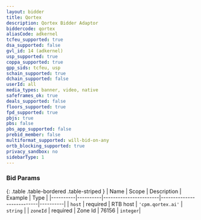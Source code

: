 ```yaml
---
layout: bidder
title: Qortex
description: Qortex Bidder Adaptor
biddercode: qortex
aliasCode: adkernel
tcfeu_supported: true
dsa_supported: false
gvl_id: 14 (adkernel)
usp_supported: true
coppa_supported: true
gpp_sids: tcfeu, usp
schain_supported: true
dchain_supported: false
userId: all
media_types: banner, video, native
safeframes_ok: true
deals_supported: false
floors_supported: true
fpd_supported: true
pbjs: true
pbs: false
pbs_app_supported: false
prebid_member: false
multiformat_supported: will-bid-on-any
ortb_blocking_supported: true
privacy_sandbox: no
sidebarType: 1
---
```


### Bid Params

{: .table .table-bordered .table-striped }
| Name     | Scope    | Description           | Example                   | Type     |
|----------|----------|-----------------------|---------------------------|----------|
| `host`   | required | RTB host              | `'cpm.qortex.ai'`         | `string` |
| `zoneId` | required | Zone Id               | 76156                     | `integer`|
